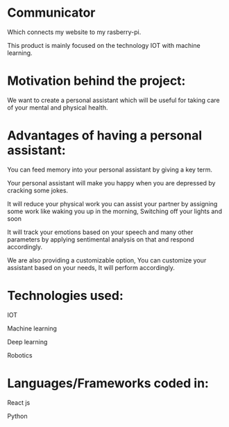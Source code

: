 # Communicator

Which connects my website to my rasberry-pi.

This product is mainly focused on the technology IOT with machine learning.

# Motivation behind the project:

We want to create a personal assistant which will be useful for taking care of your mental and physical health.

# Advantages of having a personal assistant:

You can feed memory into your personal assistant by giving a key term.

Your personal assistant will make you happy when you are depressed by cracking some jokes.

It will reduce your physical work you can assist your partner by assigning some work like waking you up in the morning, Switching off your lights and soon

It will track your emotions based on your speech and many other parameters by applying sentimental analysis on that and respond accordingly.

We are also providing a customizable option, You can customize your assistant based on your needs, It will perform accordingly.

# Technologies used:

IOT

Machine learning

Deep learning

Robotics

# Languages/Frameworks coded in:

React js

Python
